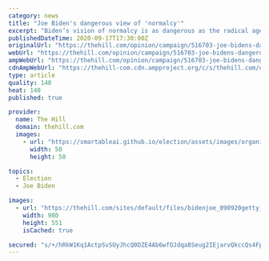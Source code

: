 ```yaml
---
category: news
title: "Joe Biden's dangerous view of 'normalcy'"
excerpt: "Biden’s vision of normalcy is as dangerous as the radical agenda offered by Sen. Bernie Sanders (I-Vt.) and Rep. Alexandria Ocasio-Cortez (D-N.Y.)."
publishedDateTime: 2020-09-17T17:30:00Z
originalUrl: "https://thehill.com/opinion/campaign/516703-joe-bidens-dangerous-view-of-normalcy"
webUrl: "https://thehill.com/opinion/campaign/516703-joe-bidens-dangerous-view-of-normalcy"
ampWebUrl: "https://thehill.com/opinion/campaign/516703-joe-bidens-dangerous-view-of-normalcy?amp"
cdnAmpWebUrl: "https://thehill-com.cdn.ampproject.org/c/s/thehill.com/opinion/campaign/516703-joe-bidens-dangerous-view-of-normalcy?amp"
type: article
quality: 140
heat: 140
published: true

provider:
  name: The Hill
  domain: thehill.com
  images:
    - url: "https://smartableai.github.io/election/assets/images/organizations/thehill.com-50x50.jpg"
      width: 50
      height: 50

topics:
  - Election
  - Joe Biden

images:
  - url: "https://thehill.com/sites/default/files/bidenjoe_090920getty_camp.jpg"
    width: 980
    height: 551
    isCached: true

secured: "s/+/hRkW1Kq1ActpSvSUyJhcQ0DZE4Ab6wfOJdqa8Seug2IEjarvQkccQs4FpntvuWQQY5f68UrkoyaXnSB5nBGRWtYoMbIndMnOCbbcep8xuI4PAnbBL698iqhHQdldXedK08bZTUYaQ6jL/deK8ldpjHBBDGSIMrRYJEoOViDwiPX8VNSsaawGjf3Ah9nArSbI18ZHoTfEV84ArGB30eUTNPrMV2AjvxmpXdtzKuZeDcDA4IV2zPnmpUFzV730RAzvadHy0h0u/Czv+dOWQ/XnSgVRP/Y6Kd9ZkOIWlf3fRaOk4JWiEPgWyQCtunxBt6eLg4d01swI3v/Ym67wD8B0hk3xfBhLqlNphZAF3Hw=;TcV7wvfzsJCUseWoARduiQ=="
---
```


